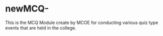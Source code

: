 # newMCQ-
This is the MCQ Module create by MCOE for conducting various quiz type events that are held in the college.
